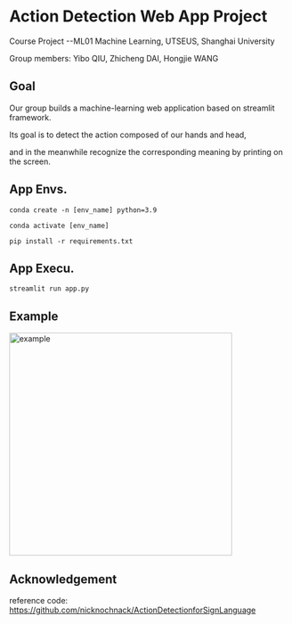 # Action Detection Web App Project

Course Project  --ML01 Machine Learning, UTSEUS, Shanghai University

Group members: Yibo QIU, Zhicheng DAI, Hongjie WANG

## Goal
Our group builds a machine-learning web application based on streamlit framework. 

Its goal is to detect the action composed of our hands and head, 

and in the meanwhile recognize the corresponding meaning by printing on the screen.


## App Envs.
```conda create -n [env_name] python=3.9```

```conda activate [env_name]```

```pip install -r requirements.txt```

## App Execu.
```streamlit run app.py```

## Example
<img src="example/iloveyou.png" alt="example" width="400px" height="auto">

## Acknowledgement
reference code: https://github.com/nicknochnack/ActionDetectionforSignLanguage
